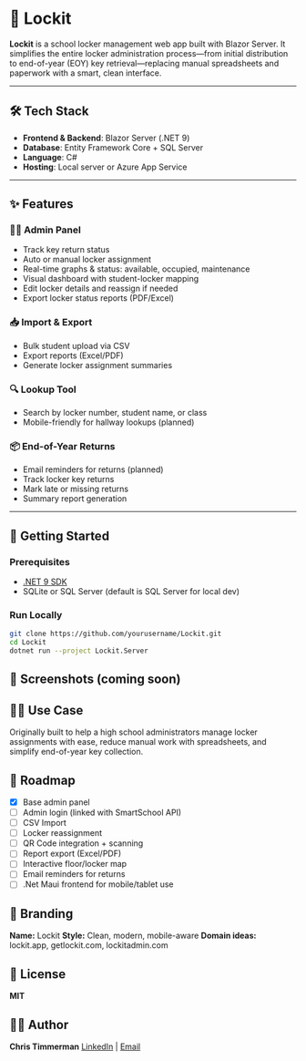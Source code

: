 # 🔐 Lockit

**Lockit** is a school locker management web app built with Blazor Server. It simplifies the entire locker administration process—from initial distribution to end-of-year (EOY) key retrieval—replacing manual spreadsheets and paperwork with a smart, clean interface.

---

## 🛠️ Tech Stack

- **Frontend & Backend**: Blazor Server (.NET 9)
- **Database**: Entity Framework Core + SQL Server
- **Language**: C#
- **Hosting**: Local server or Azure App Service

---

## ✨ Features

### 👩‍🏫 Admin Panel
- Track key return status
- Auto or manual locker assignment
- Real-time graphs & status: available, occupied, maintenance
- Visual dashboard with student-locker mapping
- Edit locker details and reassign if needed
- Export locker status reports (PDF/Excel)

### 📥 Import & Export
- Bulk student upload via CSV
- Export reports (Excel/PDF)
- Generate locker assignment summaries

### 🔍 Lookup Tool
- Search by locker number, student name, or class
- Mobile-friendly for hallway lookups (planned)

### 📦 End-of-Year Returns
- Email reminders for returns (planned)
- Track locker key returns
- Mark late or missing returns
- Summary report generation

---

## 🚀 Getting Started

### Prerequisites
- [.NET 9 SDK](https://dotnet.microsoft.com/en-us/download)
- SQLite or SQL Server (default is SQL Server for local dev)

### Run Locally

```bash
git clone https://github.com/yourusername/Lockit.git
cd Lockit
dotnet run --project Lockit.Server
```


## 📸 Screenshots (coming soon)

## 👩‍💼 Use Case

Originally built to help a high school administrators manage locker assignments with ease, reduce manual work with spreadsheets, and simplify end-of-year key collection.

## 🧭 Roadmap

- [x] Base admin panel
- [ ] Admin login (linked with SmartSchool API)
- [ ] CSV Import
- [ ] Locker reassignment
- [ ] QR Code integration + scanning
- [ ] Report export (Excel/PDF)
- [ ] Interactive floor/locker map
- [ ] Email reminders for returns
- [ ] .Net Maui frontend for mobile/tablet use

## 📛 Branding

**Name:** Lockit
**Style:** Clean, modern, mobile-aware
**Domain ideas:** lockit.app, getlockit.com, lockitadmin.com

## 🤝 License

**MIT**

## 🧑‍💻 Author

**Chris Timmerman**
[LinkedIn](https://www.linkedin.com/in/chris-timmerman/) | [Email](mailto:Chris.Timmerman@proximus.be)
